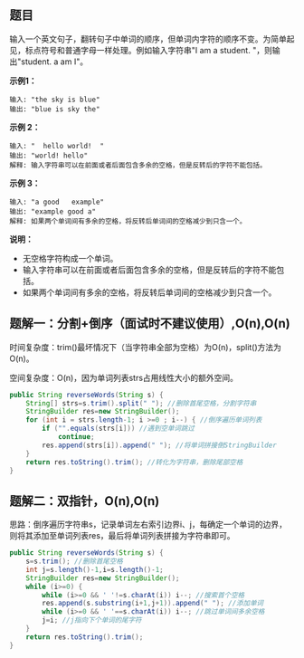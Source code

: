 ## 题目

输入一个英文句子，翻转句子中单词的顺序，但单词内字符的顺序不变。为简单起见，标点符号和普通字母一样处理。例如输入字符串"I am a student. "，则输出"student. a am I"。

**示例1：**
```
输入: "the sky is blue"
输出: "blue is sky the"
```

**示例 2：**
```
输入: "  hello world!  "
输出: "world! hello"
解释: 输入字符串可以在前面或者后面包含多余的空格，但是反转后的字符不能包括。
```

**示例 3：**
```
输入: "a good   example"
输出: "example good a"
解释: 如果两个单词间有多余的空格，将反转后单词间的空格减少到只含一个。
```

**说明：**
+ 无空格字符构成一个单词。
+ 输入字符串可以在前面或者后面包含多余的空格，但是反转后的字符不能包括。
+ 如果两个单词间有多余的空格，将反转后单词间的空格减少到只含一个。

## 题解一：分割+倒序（面试时不建议使用）,O(n),O(n)

时间复杂度：trim()最坏情况下（当字符串全部为空格）为O(n)，split()方法为O(n)。

空间复杂度：O(n)，因为单词列表strs占用线性大小的额外空间。


```java
public String reverseWords(String s) {
    String[] strs=s.trim().split(" "); //删除首尾空格，分割字符串
    StringBuilder res=new StringBuilder();
    for (int i = strs.length-1; i >=0 ; i--) { //倒序遍历单词列表
        if ("".equals(strs[i])) //遇到空单词跳过
            continue;
        res.append(strs[i]).append(" "); //将单词拼接倒StringBuilder
    }
    return res.toString().trim(); //转化为字符串，删除尾部空格
}
```

## 题解二：双指针，O(n),O(n)

思路：倒序遍历字符串s，记录单词左右索引边界i、j，每确定一个单词的边界，则将其添加至单词列表res，最后将单词列表拼接为字符串即可。

```java
public String reverseWords(String s) {
    s=s.trim(); //删除首尾空格
    int j=s.length()-1,i=s.length()-1;
    StringBuilder res=new StringBuilder();
    while (i>=0) {
        while (i>=0 && ' '!=s.charAt(i)) i--; //搜索首个空格
        res.append(s.substring(i+1,j+1)).append(" "); //添加单词
        while (i>=0 && ' '==s.charAt(i)) i--; //跳过单词间多余空格
        j=i; //j指向下个单词的尾字符
    }
    return res.toString().trim();
}
```